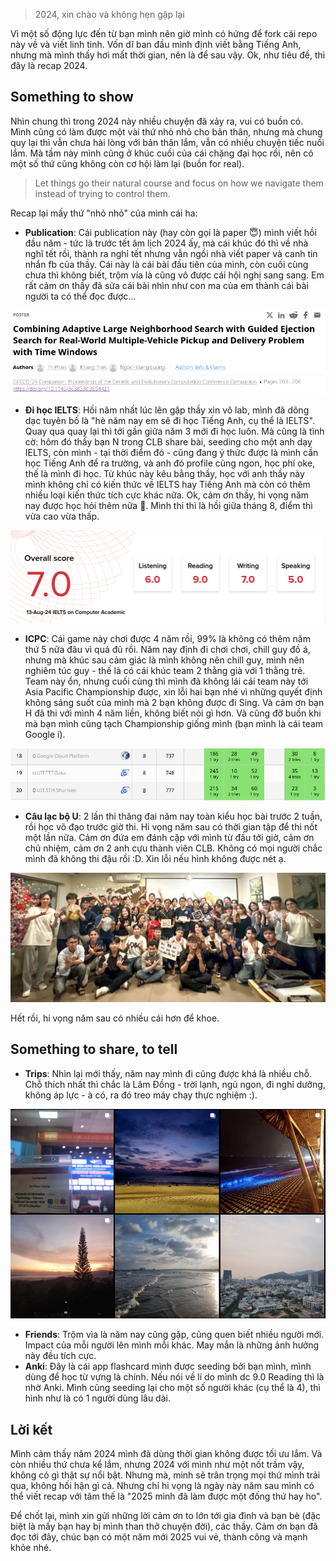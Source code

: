 > 2024, xin chào và không hẹn gặp lại

Vì một số động lực đến từ bạn mình nên giờ mình có hứng để fork cái repo này về và viết linh tinh. Vốn dĩ ban đầu mình định viết bằng Tiếng Anh, nhưng mà mình thấy hơi mất thời gian, nên là để sau vậy. Ok, như tiêu đề, thì đây là recap 2024.

## Something to show

Nhìn chung thì trong 2024 này nhiều chuyện đã xảy ra, vui có buồn có. Mình cũng có làm được một vài thứ nhỏ nhỏ cho bản thân, nhưng mà chung quy lại thì vẫn chưa hài lòng với bản thân lắm, vẫn có nhiều chuyện tiếc nuối lắm. Mà tầm này mình cũng ở khúc cuối của cái chặng đại học rồi, nên có một số thứ cũng không còn cơ hội làm lại (buồn for real).

> Let things go their natural course and focus on how we navigate them instead of trying to control them.

Recap lại mấy thứ "nhỏ nhỏ" của mình cái ha:

- **Publication**: Cái publication này (hay còn gọi là paper 😇) mình viết hồi đầu năm - tức là trước tết âm lịch 2024 ấy, mà cái khúc đó thì về nhà nghĩ tết rồi, thành ra nghỉ tết nhưng vẫn ngồi nhà viết paper và canh tin nhắn fb của thầy. Cái này là cái bài đầu tiên của mình, còn cuối cùng chưa thì không biết, trộm vía là cũng vô được cái hội nghị sang sang. Em rất cảm ơn thầy đã sửa cái bài nhìn như con ma của em thành cái bài người ta có thể đọc được...

![](/assets/2025-01-01-my-2024-in-a-nutshell/publication.png)

- **Đi học IELTS**: Hồi năm nhất lúc lên gặp thầy xin vô lab, mình đã dõng dạc tuyên bố là "hè năm nay em sẽ đi học Tiếng Anh, cụ thể là IELTS". Quay qua quay lại thì tới gần giữa năm 3 mới đi học luôn. Mà cũng là tình cờ: hôm đó thấy bạn N trong CLB share bài, seeding cho một anh dạy IELTS, còn mình - tại thời điểm đó - cũng đang ý thức được là mình cần học Tiếng Anh để ra trường, và anh đó profile cũng ngon, học phí oke, thế là mình đi học. Từ khúc này kêu bằng thầy, học với anh thầy này mình không chỉ có kiến thức về IELTS hay Tiếng Anh mà còn có thêm nhiều loại kiến thức tích cực khác nữa. Ok, cảm ơn thầy, hi vọng năm nay được học hỏi thêm nữa 🙂. Mình thi thì là hồi giữa tháng 8, điểm thì vừa cao vừa thấp.

![](/assets/2025-01-01-my-2024-in-a-nutshell/ielts.png)

- **ICPC**: Cái game này chơi được 4 năm rồi, 99% là không có thêm năm thứ 5 nữa đâu vì quá đủ rồi. Năm nay định đi chơi chơi, chill guy đồ á, nhưng mà khúc sau cảm giác là mình không nên chill guy, mình nên nghiêm túc guy - thế là có cái khúc team 2 thằng già với 1 thằng trẻ. Team này ổn, nhưng cuối cùng thì mình đã không lái cái team này tới Asia Pacific Championship được, xin lỗi hai bạn nhé vì những quyết định không sáng suốt của mình mà 2 bạn không được đi Sing. Và cảm ơn bạn H đã thi với mình 4 năm liền, không biết nói gì hơn. Và cũng đỡ buồn khi mà bạn mình cũng tạch Championship giống mình (bạn mình là cái team Google í).

![](/assets/2025-01-01-my-2024-in-a-nutshell/icpc.png)

- **Câu lạc bộ U**: 2 lần thi thăng đai năm nay toàn kiểu học bài trước 2 tuần, rồi học võ đạo trước giờ thi. Hi vọng năm sau có thời gian tập để thi nốt một lần nữa. Cảm ơn đứa em đánh cặp với mình từ đầu tới giờ, cảm ơn chủ nhiệm, cảm ơn 2 anh cựu thành viên CLB. Không có mọi người chắc mình đã không thi đậu rồi :D. Xin lỗi nếu hình không được nét ạ.

![](/assets/2025-01-01-my-2024-in-a-nutshell/uma.png)


Hết rồi, hi vọng năm sau có nhiều cái hơn để khoe.

## Something to share, to tell
- **Trips**: Nhìn lại mới thấy, năm nay mình đi cũng được khá là nhiều chỗ. Chỗ thích nhất thì chắc là Lâm Đồng - trời lạnh, ngủ ngon, đi nghỉ dưỡng, không áp lực - à có, ra đó treo máy chạy thực nghiệm :).

![](/assets/2025-01-01-my-2024-in-a-nutshell/trips.png)

- **Friends**: Trộm vìa là năm nay cũng gặp, cũng quen biết nhiều người mới. Impact của mỗi người lên mình mỗi khác. May mắn là những ảnh hưởng này đều tích cực.
- **Anki**: Đây là cái app flashcard mình được seeding bởi bạn mình, mình dùng để học từ vựng là chính. Nếu nói về lí do mình dc 9.0 Reading thì là nhờ Anki. Mình cũng seeding lại cho một số người khác (cụ thể là 4), thì hình như là có 1 người dùng lâu dài.

## Lời kết
Mình cảm thấy năm 2024 mình đã dùng thời gian không được tối ưu lắm. Và còn nhiều thứ chưa kể lắm, nhưng 2024 với mình như một nốt trầm vậy, không có gì thật sự nổi bật. Nhưng mà, minh sẽ trân trọng mọi thứ mình trải qua, không hối hận gì cả. Nhưng chỉ hi vọng là ngày này năm sau mình có thể viết recap với tâm thế là "2025 mình đã làm được một đống thứ hay ho". 

Để chốt lại, mình xin gửi những lời cảm ơn to lớn tới gia đình và bạn bè (đặc biệt là mấy bạn hay bị mình than thở chuyện đời), các thầy. Cảm ơn bạn đã đọc tới đây, chúc bạn có một năm mới 2025 vui vẻ, thành công và mạnh khỏe nhé.